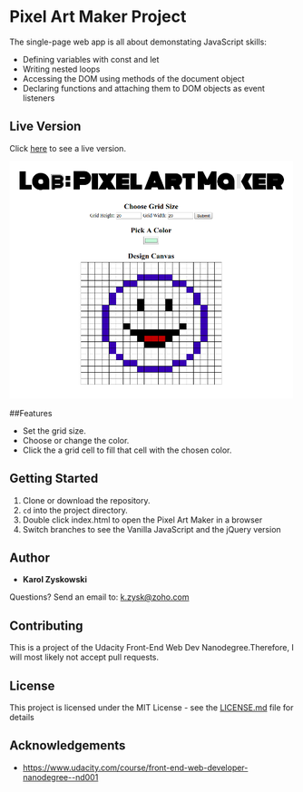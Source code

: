# Pixel Art Maker Project

The single-page web app is all about demonstating JavaScript skills: 

* Defining variables with const and let
* Writing nested loops
* Accessing the DOM using methods of the document object
* Declaring functions and attaching them to DOM objects as event listeners

## Live Version

Click [here](https://karoldavid.github.io/pixel-art-maker/) to see a live version.

![Image of Pixel Art Maker showing a smiley](pixel-art-maker-smiley.png)

##Features

* Set the grid size.
* Choose or change the color.
* Click the a grid cell to fill that cell with the chosen color.

## Getting Started

1. Clone or download the repository.
2. `cd` into the project directory.
3. Double click index.html to open the Pixel Art Maker in a browser
4. Switch branches to see the Vanilla JavaScript and the jQuery version

## Author

* **Karol Zyskowski**

Questions? Send an email to: k.zysk@zoho.com

## Contributing

This is a project of the Udacity Front-End Web Dev Nanodegree.Therefore, I will most likely not accept pull requests.

## License

This project is licensed under the MIT License - see the [LICENSE.md](LICENSE.md) file for details

## Acknowledgements

* https://www.udacity.com/course/front-end-web-developer-nanodegree--nd001
